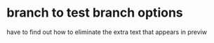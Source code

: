 # branch to test branch options
have to find out how to eliminate the extra text that appears in previw
